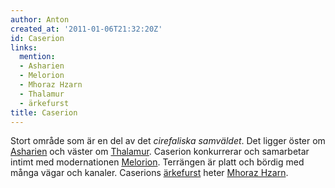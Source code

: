 ```yaml
---
author: Anton
created_at: '2011-01-06T21:32:20Z'
id: Caserion
links:
  mention:
  - Asharien
  - Melorion
  - Mhoraz Hzarn
  - Thalamur
  - ärkefurst
title: Caserion
---
```


Stort område som är en del av det *cirefaliska samväldet*. Det ligger öster om [Asharien] och väster
om [Thalamur]. Caserion konkurrerar och samarbetar intimt med modernationen [Melorion]. Terrängen är
platt och bördig med många vägar och kanaler. Caserions [ärkefurst] heter [Mhoraz Hzarn].

  [Asharien]: Asharien
  [Thalamur]: Thalamur
  [Melorion]: Melorion
  [ärkefurst]: ärkefurst
  [Mhoraz Hzarn]: Mhoraz_Hzarn
